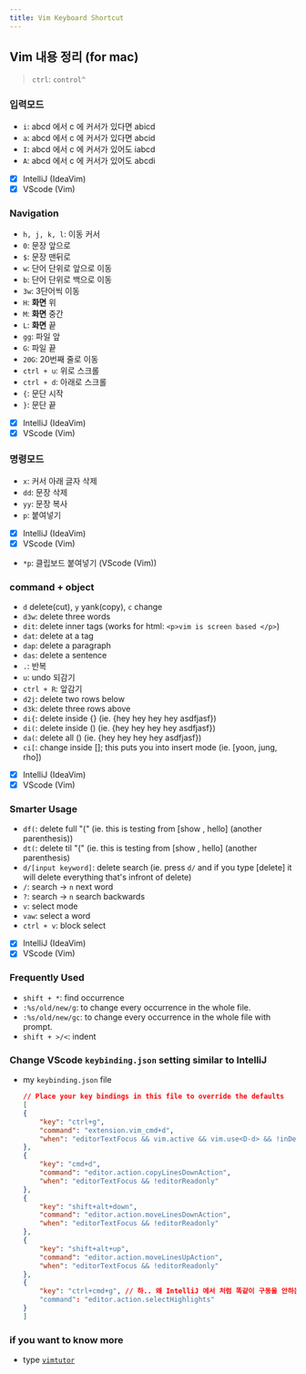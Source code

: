 ```yaml
---
title: Vim Keyboard Shortcut
---
```

## Vim 내용 정리 (for mac)

> `ctrl`: `control^`

### 입력모드
- `i`: abcd 에서 c 에 커서가 있다면 abicd
- `a`: abcd 에서 c 에 커서가 있다면 abcid
- `I`: abcd 에서 c 에 커서가 있어도 iabcd
- `A`: abcd 에서 c 에 커서가 있어도 abcdi
- [x] IntelliJ (IdeaVim)
- [x] VScode (Vim)
### Navigation
- `h, j, k, l`: 이동 커서
- `0`: 문장 앞으로 
- `$`: 문장 맨뒤로
- `w`: 단어 단위로 앞으로 이동
- `b`: 단어 단위로 백으로 이동
- `3w`: 3단어씩 이동
- `H`: **화면** 위
- `M`: **화면** 중간
- `L`: **화면** 끝
- `gg`: 파일 앞
- `G`: 파일 끝
- `20G`: 20번째 줄로 이동
- `ctrl + u`: 위로 스크롤 
- `ctrl + d`: 아래로 스크롤 
- `{`: 문단 시작 
- `}`: 문단 끝
- [x] IntelliJ (IdeaVim)
- [x] VScode (Vim)
### 명령모드
- `x`: 커서 아래 글자 삭제 
- `dd`: 문장 삭제 
- `yy`: 문장 복사
- `p`: 붙여넣기
- [x] IntelliJ (IdeaVim)
- [x] VScode (Vim)

- `*p`: 클립보드 붙여넣기 (VScode (Vim))
### command + object 
- `d` delete(cut), `y` yank(copy), `c` change 
- `d3w`: delete three words 
- `dit`: delete inner tags (works for html: `<p>vim is screen based </p>`)
- `dat`: delete at a tag
- `dap`: delete a paragraph 
- `das`: delete a sentence
- `.`: 반복
- `u`: undo 되감기
- `ctrl + R`: 앞감기 
- `d2j`: delete two rows below 
- `d3k`: delete three rows above
- `di{`: delete inside {} (ie. {hey hey hey hey asdfjasf})
- `di(`: delete inside () (ie. {hey hey hey hey asdfjasf})
- `da(`: delete all () (ie. {hey hey hey hey asdfjasf})
- `ci[`: change inside []; this puts you into insert mode (ie. [yoon, jung, rho])
- [x] IntelliJ (IdeaVim)
- [x] VScode (Vim)

### Smarter Usage
- `df(`: delete full "(" (ie. this is testing from [show , hello] (another parenthesis))
- `dt(`: delete til "(" (ie. this is testing from [show , hello] (another parenthesis)
- `d/[input keyword]`: delete search (ie. press `d/` and if you type [delete] it will delete everything that's infront of delete)
- `/`: search -> `n` next word 
- `?`: search -> `n` search backwards 
- `v`: select mode
- `vaw`: select a word 
- `ctrl + v`: block select 
- [x] IntelliJ (IdeaVim)
- [x] VScode (Vim)
### Frequently Used
- `shift + *`: find occurrence 
- `:%s/old/new/g`: to change every occurrence in the whole file.
- `:%s/old/new/gc`: to change every occurrence in the whole file with prompt.
- `shift + >/<`: indent
### Change VScode `keybinding.json` setting similar to IntelliJ
- my `keybinding.json` file

    ```json
    // Place your key bindings in this file to override the defaults
    [
    {
        "key": "ctrl+g",
        "command": "extension.vim_cmd+d",
        "when": "editorTextFocus && vim.active && vim.use<D-d> && !inDebugRepl"
    },
    {
        "key": "cmd+d",
        "command": "editor.action.copyLinesDownAction",
        "when": "editorTextFocus && !editorReadonly"
    },
    {
        "key": "shift+alt+down",
        "command": "editor.action.moveLinesDownAction",
        "when": "editorTextFocus && !editorReadonly"
    },
    {
        "key": "shift+alt+up",
        "command": "editor.action.moveLinesUpAction",
        "when": "editorTextFocus && !editorReadonly"
    },
    {
        "key": "ctrl+cmd+g", // 하.. 왜 IntelliJ 에서 처럼 똑같이 구동을 안하는걸까.. (@Intellij: "ctrl+cmd+g" -> Highlight mode -> esc -> Selection Mode -> i -> insert Mode)
        "command": "editor.action.selectHighlights"
    }
    ]

    ```

### if you want to know more 
- type [`vimtutor`](https://github.com/vim/vim/blob/master/runtime/tutor/tutor)



